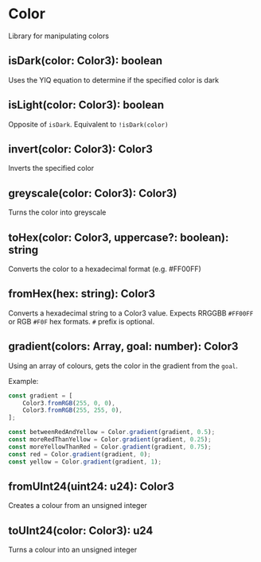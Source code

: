 Color
=============
Library for manipulating colors


## isDark(color: Color3): boolean
Uses the YIQ equation to determine if the specified color is dark

## isLight(color: Color3): boolean
Opposite of `isDark`. Equivalent to `!isDark(color)`

## invert(color: Color3): Color3
Inverts the specified color

## greyscale(color: Color3): Color3)
Turns the color into greyscale

## toHex(color: Color3, uppercase?: boolean): string
Converts the color to a hexadecimal format (e.g. #FF00FF)

## fromHex(hex: string): Color3
Converts a hexadecimal string to a Color3 value.
Expects RRGGBB `#FF00FF` or RGB `#F0F` hex formats. `#` prefix is optional.

## gradient(colors: Array<Color3>, goal: number): Color3
Using an array of colours, gets the color in the gradient from the `goal`.

Example:

```ts
const gradient = [
	Color3.fromRGB(255, 0, 0),
	Color3.fromRGB(255, 255, 0),
];

const betweenRedAndYellow = Color.gradient(gradient, 0.5);
const moreRedThanYellow = Color.gradient(gradient, 0.25);
const moreYellowThanRed = Color.gradient(gradient, 0.75);
const red = Color.gradient(gradient, 0);
const yellow = Color.gradient(gradient, 1);
```


## fromUInt24(uint24: u24): Color3
Creates a colour from an unsigned integer

## toUInt24(color: Color3): u24
Turns a colour into an unsigned integer